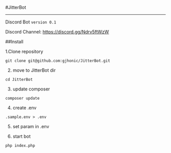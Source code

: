 #JitterBot
__________________

Discord Bot `version 0.1`


Discord Channel: https://discord.gg/Ndrv5ftWzW 

##Install

1.Clone repository
```
git clone git@github.com:gjhonic/JitterBot.git
```

2. move to JitterBot dir
```
cd JitterBot
```

3. update composer
```
composer update
```

4. create .env
```
.sample.env > .env
```

5. set param in .env


6. start bot
```
php index.php
```
